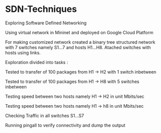 # SDN-Techniques
Exploring Software Defined Networking

Using virtual network in Mininet and deployed on Google Cloud Platform


For making customized network created a binary tree structured network with 7 switches namely S1...7 and hosts H1...H8. Atached switches with hosts using links.


Exploration divided into tasks : 

Tested to transfer of 100 packages from H1 -> H2 with 1 switch inbetween

Tested to transfer of 100 packages from H1 -> H8 with 5 switches inbetween

Testing speed between two hosts namely H1 -> H2 in unit Mbits/sec

Testing speed between two hosts namely H1 -> h8 in unit Mbits/sec

Checking Traffic in all switches S1...S7

Running pingall to verify connectivity and dump the output

